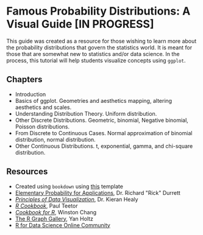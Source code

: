 # Famous Probability Distributions: A Visual Guide [IN PROGRESS]

This guide was created as a resource for those wishing to learn more about the probability distributions that govern the statistics world. It is meant for those that are somewhat new to statistics and/or data science. In the process, this tutorial will help students visualize concepts using `ggplot`.

## Chapters
- Introduction
- Basics of ggplot. Geometries and aesthetics mapping, altering aesthetics and scales.
- Understanding Distribution Theory. Uniform distribution.
- Other Discrete Distributions. Geometric, binomial, Negative binomial, Poisson distributions.
- From Discrete to Continuous Cases. Normal approximation of binomial distribution, normal distribution.
- Other Continuous Distributions. t, exponential, gamma, and chi-square distribution.

## Resources
- Created using `bookdown` using [this](https://github.com/rstudio/bookdown-demo) template
- [Elementary Probability for Applications](https://services.math.duke.edu/~rtd/EP4A/EP4A.html), Dr. Richard "Rick" Durrett
- [_Principles of Data Visualization_](https://socviz.co/index.html#preface), Dr. Kieran Healy
- [_R Cookbook_](https://www.amazon.com/gp/product/0596809158/ref=as_li_tf_tl?ie=UTF8&camp=1789&creative=9325&creativeASIN=0596809158&linkCode=as2&tag=cooforr09-20), Paul Teetor
- [_Cookbook for R_](http://www.cookbook-r.com/), Winston Chang
- [The R Graph Gallery](https://www.r-graph-gallery.com/index.html), Yan Holtz
- [R for Data Science Online Community](https://www.rfordatasci.com/)
